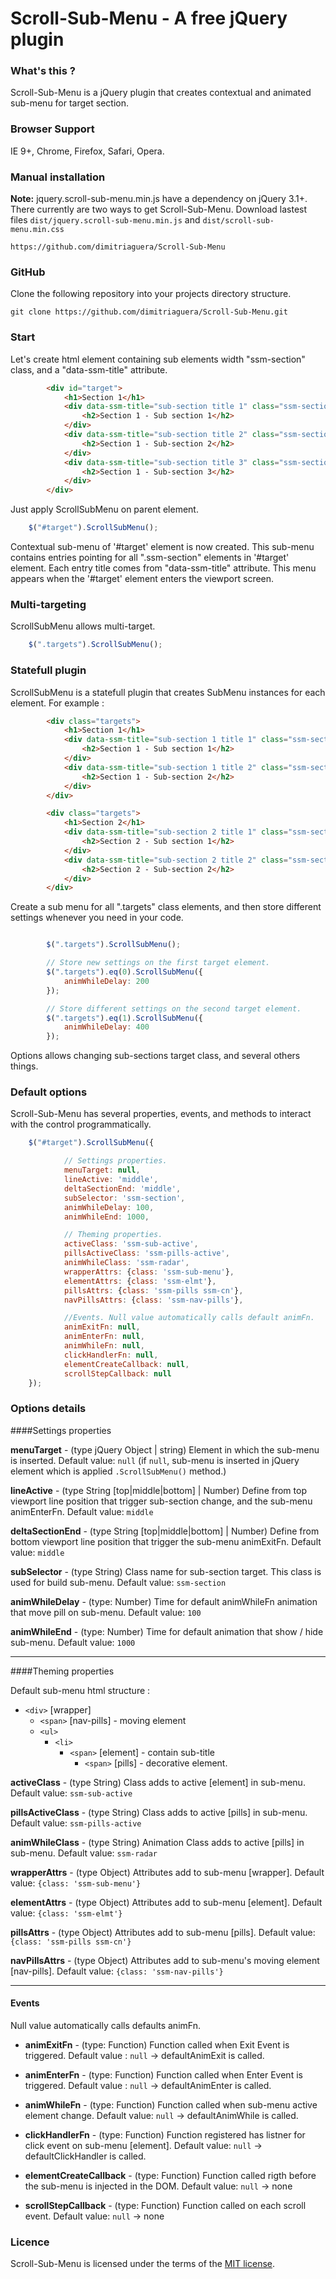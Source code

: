 # Scroll-Sub-Menu - A free jQuery plugin

### What's this ?

Scroll-Sub-Menu is a jQuery plugin that creates contextual and animated sub-menu for target section.

### Browser Support

IE 9+, Chrome, Firefox, Safari, Opera.

### Manual installation
**Note:** jquery.scroll-sub-menu.min.js have a dependency on jQuery 3.1+.
There currently are two ways to get Scroll-Sub-Menu.
Download lastest files ```dist/jquery.scroll-sub-menu.min.js``` and ```dist/scroll-sub-menu.min.css```

```
https://github.com/dimitriaguera/Scroll-Sub-Menu
```

### GitHub
Clone the following repository into your projects directory structure.

```
git clone https://github.com/dimitriaguera/Scroll-Sub-Menu.git
```

### Start

Let's create html element containing sub elements width "ssm-section" class, and a "data-ssm-title" attribute.

```html
		<div id="target">
			<h1>Section 1</h1>
			<div data-ssm-title="sub-section title 1" class="ssm-section">
			    <h2>Section 1 - Sub section 1</h2>
			</div>
			<div data-ssm-title="sub-section title 2" class="ssm-section">
			    <h2>Section 1 - Sub-section 2</h2>
			</div>
			<div data-ssm-title="sub-section title 3" class="ssm-section">
			    <h2>Section 1 - Sub-section 3</h2>
			</div>
		</div>
```

Just apply ScrollSubMenu on parent element.

```javascript
    $("#target").ScrollSubMenu();
```

Contextual sub-menu of '#target' element is now created.
This sub-menu contains entries pointing for all ".ssm-section"
elements in '#target' element. Each entry title comes from "data-ssm-title" attribute.
This menu appears when the '#target' element enters the viewport screen.

### Multi-targeting

ScrollSubMenu allows multi-target.

```javascript
    $(".targets").ScrollSubMenu();
```

### Statefull plugin

ScrollSubMenu is a statefull plugin that creates SubMenu instances for each element.
For example :

```html
		<div class="targets">
			<h1>Section 1</h1>
			<div data-ssm-title="sub-section 1 title 1" class="ssm-section">
			    <h2>Section 1 - Sub section 1</h2>
			</div>
			<div data-ssm-title="sub-section 1 title 2" class="ssm-section">
			    <h2>Section 1 - Sub-section 2</h2>
			</div>
		</div>

		<div class="targets">
   			<h1>Section 2</h1>
        	<div data-ssm-title="sub-section 2 title 1" class="ssm-section">
        	    <h2>Section 2 - Sub section 1</h2>
        	</div>
        	<div data-ssm-title="sub-section 2 title 2" class="ssm-section">
        		<h2>Section 2 - Sub-section 2</h2>
        	</div>
        </div>
```

Create a sub menu for all ".targets" class elements, and then store different settings whenever you need in your code.

```javascript

        $(".targets").ScrollSubMenu();

        // Store new settings on the first target element.
        $(".targets").eq(0).ScrollSubMenu({
            animWhileDelay: 200
        });

        // Store different settings on the second target element.
        $(".targets").eq(1).ScrollSubMenu({
            animWhileDelay: 400
        });
```

Options allows changing sub-sections target class, and several others things.

### Default options

Scroll-Sub-Menu has several properties, events, and methods to interact with the control programmatically.

```javascript
	$("#target").ScrollSubMenu({

	        // Settings properties.
		    menuTarget: null,
            lineActive: 'middle',
            deltaSectionEnd: 'middle',
            subSelector: 'ssm-section',
            animWhileDelay: 100,
            animWhileEnd: 1000,

            // Theming properties.
            activeClass: 'ssm-sub-active',
            pillsActiveClass: 'ssm-pills-active',
            animWhileClass: 'ssm-radar',
            wrapperAttrs: {class: 'ssm-sub-menu'},
            elementAttrs: {class: 'ssm-elmt'},
            pillsAttrs: {class: 'ssm-pills ssm-cn'},
            navPillsAttrs: {class: 'ssm-nav-pills'},

            //Events. Null value automatically calls default animFn.
            animExitFn: null,
            animEnterFn: null,
            animWhileFn: null,
            clickHandlerFn: null,
            elementCreateCallback: null,
            scrollStepCallback: null
	});
```

### Options details

####Settings properties

**menuTarget** - (type jQuery Object | string)
	Element in which the sub-menu is inserted.
	Default value: `null` (if `null`, sub-menu is inserted in jQuery element which is applied `.ScrollSubMenu()` method.)

**lineActive** - (type String [top|middle|bottom] | Number)
	Define from top viewport line position that trigger sub-section change, and the sub-menu animEnterFn.
	Default value: `middle`

**deltaSectionEnd** - (type String [top|middle|bottom] | Number)
	Define from bottom viewport line position that trigger the sub-menu animExitFn.
	Default value: `middle`

**subSelector** - (type String)
	Class name for sub-section target. This class is used for build sub-menu.
	Default value: `ssm-section`

**animWhileDelay** - (type: Number)
	Time for default animWhileFn animation that move pill on sub-menu.
	Default value: `100`

**animWhileEnd** - (type: Number)
	Time for default animation that show / hide sub-menu.
	Default value: `1000`

---------------------------

####Theming properties

Default sub-menu html structure :
- `<div>` [wrapper]
	- `<span>` [nav-pills] - moving element
	- `<ul>`
		- `<li>`
			- `<span>` [element] - contain sub-title
				- `<span>` [pills] - decorative element.


**activeClass** - (type String)
	Class adds to active [element] in sub-menu.
	Default value: `ssm-sub-active`
	
**pillsActiveClass** - (type String)
	Class adds to active [pills] in sub-menu.
	Default value: `ssm-pills-active`
	
**animWhileClass** - (type String)
	Animation Class adds to active [pills] in sub-menu.
	Default value: `ssm-radar`
	
**wrapperAttrs** - (type Object)
	Attributes add to sub-menu [wrapper].
	Default value: `{class: 'ssm-sub-menu'}`
	
**elementAttrs** - (type Object)
	Attributes add to sub-menu [element].
	Default value: `{class: 'ssm-elmt'}`
	
**pillsAttrs** - (type Object)
	Attributes add to sub-menu [pills].
	Default value: `{class: 'ssm-pills ssm-cn'}`
	
**navPillsAttrs** - (type Object)
	Attributes add to sub-menu's moving element [nav-pills].
	Default value: `{class: 'ssm-nav-pills'}`

--------------------------

#### Events

Null value automatically calls defaults animFn.

- **animExitFn** - (type: Function)
	Function called when Exit Event is triggered.
	Default value : `null` -> defaultAnimExit is called.
	
- **animEnterFn** - (type: Function)
	Function called when Enter Event is triggered.
	Default value : `null` -> defaultAnimEnter is called.
	
- **animWhileFn** - (type: Function)
	Function called when sub-menu active element change.
	Default value: `null` -> defaultAnimWhile is called.
	
- **clickHandlerFn** - (type: Function)
	Function registered has listner for click event on sub-menu [element].
	Default value: `null` -> defaultClickHandler is called.
	
- **elementCreateCallback** - (type: Function)
	Function called rigth before the sub-menu is injected in the DOM.
	Default value: `null` -> none
	
- **scrollStepCallback** - (type: Function)
	Function called on each scroll event.
	Default value: `null` -> none


### Licence

Scroll-Sub-Menu is licensed under the terms of the [MIT license](http://roundsliderui.com/licence.html "roundSlider - MIT licence").

